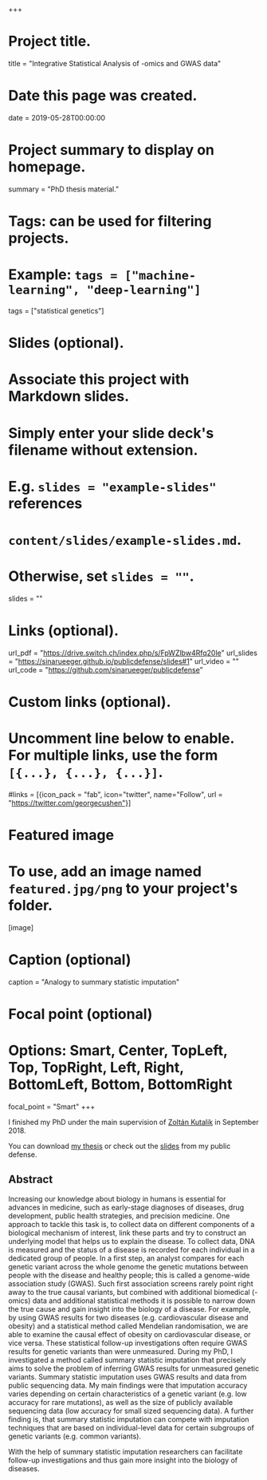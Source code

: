 +++
# Project title.
title = "Integrative Statistical Analysis of -omics and GWAS data"

# Date this page was created.
date = 2019-05-28T00:00:00

# Project summary to display on homepage.
summary = "PhD thesis material."

# Tags: can be used for filtering projects.
# Example: `tags = ["machine-learning", "deep-learning"]`
tags = ["statistical genetics"]

# Slides (optional).
#   Associate this project with Markdown slides.
#   Simply enter your slide deck's filename without extension.
#   E.g. `slides = "example-slides"` references 
#   `content/slides/example-slides.md`.
#   Otherwise, set `slides = ""`.
slides = ""

# Links (optional).
url_pdf = "https://drive.switch.ch/index.php/s/FpWZlbw4Rfq20le"
url_slides = "https://sinarueeger.github.io/publicdefense/slides#1"
url_video = ""
url_code = "https://github.com/sinarueeger/publicdefense"

# Custom links (optional).
#   Uncomment line below to enable. For multiple links, use the form `[{...}, {...}, {...}]`.
#links = [{icon_pack = "fab", icon="twitter", name="Follow", url = "https://twitter.com/georgecushen"}]

# Featured image
# To use, add an image named `featured.jpg/png` to your project's folder. 
[image]
  # Caption (optional)
  caption = "Analogy to summary statistic imputation"
  
  # Focal point (optional)
  # Options: Smart, Center, TopLeft, Top, TopRight, Left, Right, BottomLeft, Bottom, BottomRight
  focal_point = "Smart"
+++

I finished my PhD under the main supervision of <a href="https://wp.unil.ch/sgg/">Zolt&#225;n Kutalik</a> in September 2018.

You can download [my thesis](https://drive.switch.ch/index.php/s/FpWZlbw4Rfq20le) or check out the [slides](https://sinarueeger.github.io/publicdefense/slides#1) from my public defense. 


## Abstract

Increasing our knowledge about biology in humans is essential for advances in medicine, such as early-stage diagnoses of diseases, drug development, public health strategies, and precision medicine. 
One approach to tackle this task is, to collect data on different components of a biological mechanism of interest, link these parts and try to construct an underlying model that helps us to explain the disease. 
To collect data, DNA is measured and the status of a disease is recorded for each individual in a dedicated group of people. 
In a first step, an analyst compares for each genetic variant across the whole genome the genetic mutations between people with the disease and healthy people; this is called a genome-wide association study (GWAS). 
Such first association screens rarely point right away to the true causal variants, but combined with additional biomedical (-omics) data and additional statistical methods it is possible to narrow down the true cause and gain insight into the biology of a disease. 
For example, by using GWAS results for two diseases (e.g. cardiovascular disease and obesity) and a statistical method called Mendelian randomisation, we are able to examine the causal effect of obesity on cardiovascular disease, or vice versa. 
These statistical follow-up investigations often require GWAS results for genetic variants than were unmeasured. 
During my PhD, I investigated a method called summary statistic imputation that precisely aims to solve the problem of inferring GWAS results for unmeasured genetic variants. Summary statistic imputation uses GWAS results and data from public sequencing data. My main findings were that imputation accuracy varies depending on certain characteristics of a genetic variant (e.g. low accuracy for rare mutations), as well as the size of publicly available sequencing data (low accuracy for small sized sequencing data).
A further finding is, that summary statistic imputation can compete with imputation techniques that are based on individual-level data for certain subgroups of genetic variants (e.g. common variants). 

With the help of summary statistic imputation researchers can facilitate follow-up investigations and thus gain more insight into the biology of diseases. 

